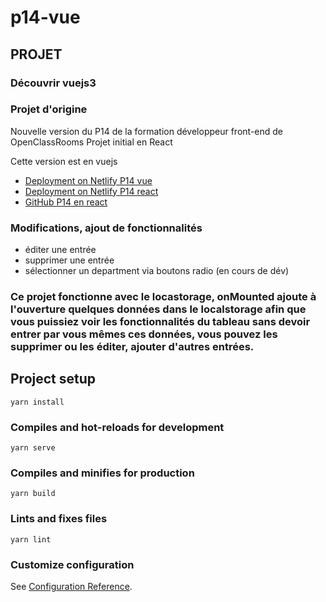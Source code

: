 # p14-vue

## PROJET

### Découvrir vuejs3

### Projet d'origine

Nouvelle version du P14 de la formation développeur front-end de OpenClassRooms
Projet initial en React

Cette version est en vuejs

- [Deployment on Netlify P14 vue](https://p14-vue.netlify.app/)
- [Deployment on Netlify P14 react](https://hrnet-p14-dfe-oc-herault-benedicte.netlify.app/)
- [GitHub P14 en react ](https://github.com/LazezBZH/BenedicteHERAULT_14_23112021)

### Modifications, ajout de fonctionnalités

- éditer une entrée
- supprimer une entrée
- sélectionner un department via boutons radio (en cours de dév)

### Ce projet fonctionne avec le locastorage, onMounted ajoute à l'ouverture quelques données dans le localstorage afin que vous puissiez voir les fonctionnalités du tableau sans devoir entrer par vous mêmes ces données, vous pouvez les supprimer ou les éditer, ajouter d'autres entrées.

## Project setup

```
yarn install
```

### Compiles and hot-reloads for development

```
yarn serve
```

### Compiles and minifies for production

```
yarn build
```

### Lints and fixes files

```
yarn lint
```

### Customize configuration

See [Configuration Reference](https://cli.vuejs.org/config/).
